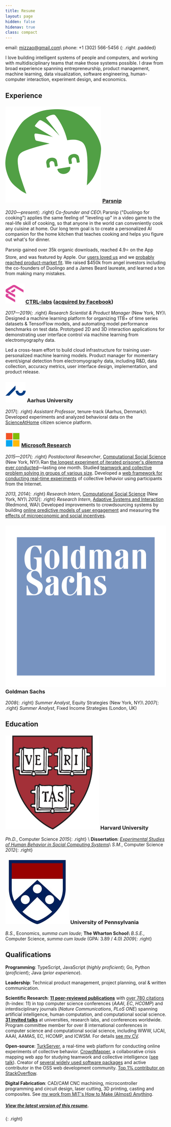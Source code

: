 ```yaml
---
title: Resume
layout: page
hidden: false
hidenav: true
class: compact
---
```

email: <mizzao@gmail.com>\\
phone: +1 (302) 566-5456
{: .right .padded}

I love building intelligent systems of people and computers, and working with
multidisciplinary teams that make those systems possible. I draw from broad
experience spanning entrepreneurship, product management, machine learning, data
visualization, software engineering, human-computer interaction, experiment
design, and economics.

## Experience

### ![Parsnip][parsnip-icon] [Parsnip]
*2020—present*{: .right}
*Co-founder and CEO*\\
Parsnip ("Duolingo for cooking") applies the same feeling of "leveling up" in a
video game to the real-life skill of cooking, so that anyone in the world can
conveniently cook any cuisine at home. Our long term goal is to create a
personalized AI companion for the home kitchen that teaches cooking and helps
you figure out what's for dinner.

Parsnip gained over 35k organic downloads, reached 4.9⭐ on the App Store, and
was featured by Apple. Our [users loved us][user-love] and we [probably reached
product-market fit][pmf].  We raised $450k from angel investors including the
co-founders of Duolingo and a James Beard laureate, and learned a ton from
making many mistakes.

[parsnip-icon]: /assets/icon-parsnip.png
[Parsnip]: https://parsnip.ai
[user-love]: https://www.notion.so/Product-Love-for-Parsnip-40c9f1c07ba2488cbb75cac2e804e909
[pmf]: https://parsnip.substack.com/p/product-market-fit

### ![CTRL-labs][ctrl-icon] [CTRL-labs] ([acquired by Facebook][ctrl-fb])
*2017—2019*{: .right}
*Research Scientist & Product Manager* (New York, NY)\\
Designed a machine learning platform for organizing 1TB+ of time series datasets
& TensorFlow models, and automating model performance benchmarks on test data.
Prototyped 2D and 3D interaction applications for demonstrating user interface
control via machine learning from electromyography data.

Led a cross-team effort to build cloud infrastructure for training
user-personalized machine learning models. Product manager for momentary
event/signal detection from electromyography data, including R&D, data
collection, accuracy metrics, user interface design, implementation, and product
release.

[ctrl-icon]: /assets/icon-ctrl.png
[CTRL-labs]: https://www.ctrl-labs.com/
[ctrl-fb]: https://www.geekwire.com/2019/facebook-acquire-ctrl-labs-neural-interface-startup-raised-cash-amazon-vulcan-others/

### ![Aarhus University][au-icon] Aarhus University
*2017*{: .right}
*Assistant Professor*, tenure-track (Aarhus, Denmark)\\
Developed experiments and analyzed behavioral data on the [ScienceAtHome]
citizen science platform.

[au-icon]: /assets/icon-au.png
[ScienceAtHome]: https://www.scienceathome.org/

### ![Microsoft][ms-icon] [Microsoft Research][msr]
*2015—2017*{: .right}
*Postdoctoral Researcher*, [Computational Social Science][css] (New York, NY)\\
Ran [the longest experiment of iterated prisoner's dilemma ever
conducted][pd-paper]—lasting one month. Studied [teamwork and collective problem
solving in groups of various size][cm-paper]. Developed a [web framework for
conducting real-time experiments][turkserver] of collective behavior using
participants from the Internet.

[pd-paper]: https://www.nature.com/articles/ncomms13800
[cm-paper]: https://journals.plos.org/plosone/article?id=10.1371/journal.pone.0153048

*2013, 2014*{: .right}
*Research Intern*, [Computational Social Science][css] (New York, NY)\\
*2012*{: .right}
*Research Intern*, [Adaptive Systems and Interaction][asi] (Redmond, WA)\\
Developed improvements to crowdsourcing systems by building [online predictive
models of user engagement][hcomp-engagement] and measuring the [effects of
microeconomic and social incentives][hcomp-incentives].

[hcomp-engagement]: /papers/HCOMP13_engagement.pdf
[hcomp-incentives]: /papers/HCOMP13_incentives.pdf

[ms-icon]: /assets/icon-ms.svg
[msr]: https://www.microsoft.com/en-us/research/
[css]: https://www.microsoft.com/en-us/research/group/computational-social-science/
[asi]: https://www.microsoft.com/en-us/research/group/adaptive-systems-and-interaction/

### ![Goldman Sachs][gs-icon] **Goldman Sachs**
*2008*{: .right}
*Summer Analyst*, Equity Strategies (New York, NY)\\
*2007*{: .right}
*Summer Analyst*, Fixed Income Strategies (London, UK)

[gs-icon]: /assets/icon-gs.svg

## Education

### ![Harvard][harvard-icon] Harvard University
*Ph.D.*, Computer Science
*2015*{: .right}
\\
**Dissertation**: *[Experimental Studies of Human Behavior in Social Computing Systems][thesis]*\\
*S.M.*, Computer Science
*2012*{: .right}

[harvard-icon]: /assets/icon-harvard.png
[thesis]: https://dash.harvard.edu/handle/1/17467193

### ![Penn][penn-icon] University of Pennsylvania
*B.S.*, Economics, *summa cum laude*; **The Wharton School**\\
*B.S.E.*, Computer Science, *summa cum laude* (GPA: 3.89 / 4.0)
*2009*{: .right}

[penn-icon]: /assets/icon-penn.jpg

## Qualifications

**Programming**: TypeScript, JavaScript (*highly proficient*); Go, Python (*proficient*); Java (*prior experience*).

<!--
**Databases & Systems**: PostgreSQL, MySQL, Linux, AWS, Devops.
-->

**Leadership**: Technical product management, project planning, oral & written
communication.

**Scientific Research**:
[**11 peer-reviewed publications**](/research) with [over 780 citations][gs] (h-index: 11) in top computer science conferences (*AAAI*, *EC*, *HCOMP*) and interdisciplinary journals (*Nature Communications*, *PLoS ONE*) spanning artificial intelligence, human computation, and computational social science.
[**31 invited talks**](/talks) at universities, research labs, and conferences worldwide.
Program committee member for over 8 international conferences in computer science and computational social science, including WWW, IJCAI, AAAI, AAMAS, EC, HCOMP, and ICWSM. For details [see my CV](/cv).

[gs]: https://scholar.google.com/citations?user=_A4FmDSsqC8J

**Open-source**: [TurkServer], a real-time web platform for conducting online experiments of collective behavior.
[CrowdMapper], a collaborative crisis mapping web app for studying teamwork and collective intelligence ([see talk][cm-talk]).
Creator of [several widely used software packages][github] and active contributor in the OSS web development community.
[Top 1% contributor on StackOverflow][so].

[turkserver]: https://github.com/TurkServer/turkserver-meteor
[crowdmapper]: https://github.com/TurkServer/CrowdMapper
[cm-talk]: https://www.youtube.com/watch?v=cJbGNpmE7f0
[github]: https://github.com/mizzao
[so]: https://stackoverflow.com/users/586086/andrew-mao

**Digital Fabrication**: CAD/CAM CNC machining, microcontroller programming and circuit design, laser cutting, 3D printing, casting and composites.
See [my work from MIT's How to Make (Almost) Anything][htmaa].

[htmaa]: http://fab.cba.mit.edu/classes/863.14/people/andrew_mao/

##### [View the latest version of this resume](/resume).
{: .right}
